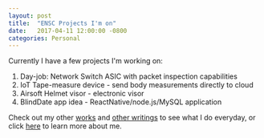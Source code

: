 ```yaml
---
layout: post
title:  "ENSC Projects I'm on"
date:   2017-04-11 12:00:00 -0800
categories: Personal
---
```

Currently I have a few projects I'm working on:
1. Day-job: Network Switch ASIC with packet inspection capabilities
2. IoT Tape-measure device - send body measurements directly to cloud
3. Airsoft Helmet visor - electronic visor
4. BlindDate app idea - ReactNative/node.js/MySQL application

Check out my other [works][business] and [other writings][blogs]  to see what I do everyday, or click [here][about] to learn more about me.

[blogs]: http://vincetallica.github.io/blogs
[about]: http://vincetallica.github.io/about
[business]:   https://vpakwong.github.io/
